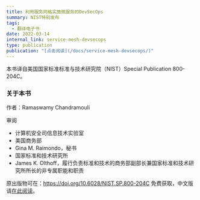 ```yaml
---
title: 利用服务网格实施微服务的DevSecOps
summary: NIST特别发布
tags:
  - 翻译电子书
date: 2022-03-14
internal_link: service-mesh-devsecops
type: publication
publication: "[点击阅读](/docs/service-mesh-devsecops/)"
---
```


本书译自美国国家标准标准与技术研究院（NIST）Special Publication 800-204C。

### 关于本书

作者：Ramaswamy Chandramouli

审阅

- 计算机安全司信息技术实验室
- 美国商务部
- Gina M. Raimondo，秘书
- 国家标准和技术研究所
- James K. Olthoff，履行负责标准和技术的商务部副部长兼国家标准和技术研究所所长的非专属职能和职责

原出版物可在：<https://doi.org/10.6028/NIST.SP.800-204C> 免费获取，中文版请[在此阅读](https://jimmysong.io/service-mesh-devsecops/)。
